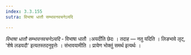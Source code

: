 ```yaml
---
index: 3.3.155
sutra: विभाषा धातौ सम्भावनवचनेऽयदि

---
```

_विभाषा धातौ सम्भावनवचनेऽयदि_ - विभाषा धातौ ।अयदी॑ति छेदः । तदाह —  नतु यदिति । लिङभावे लृट्, 'शेषे लडयदौ' इत्यतस्तदनुवृत्तेः । संभावयामीति । प्रायेण भोक्तुं समर्थ इत्यर्थः ।